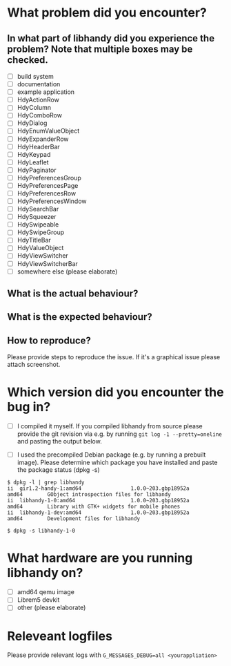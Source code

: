 # What problem did you encounter?

## In what part of libhandy did you experience the problem? Note that multiple boxes may be checked.

 - [ ] build system
 - [ ] documentation
 - [ ] example application
 - [ ] HdyActionRow
 - [ ] HdyColumn
 - [ ] HdyComboRow
 - [ ] HdyDialog
 - [ ] HdyEnumValueObject
 - [ ] HdyExpanderRow
 - [ ] HdyHeaderBar
 - [ ] HdyKeypad
 - [ ] HdyLeaflet
 - [ ] HdyPaginator
 - [ ] HdyPreferencesGroup
 - [ ] HdyPreferencesPage
 - [ ] HdyPreferencesRow
 - [ ] HdyPreferencesWindow
 - [ ] HdySearchBar
 - [ ] HdySqueezer
 - [ ] HdySwipeable
 - [ ] HdySwipeGroup
 - [ ] HdyTitleBar
 - [ ] HdyValueObject
 - [ ] HdyViewSwitcher
 - [ ] HdyViewSwitcherBar
 - [ ] somewhere else (please elaborate)

## What is the actual behaviour?

## What is the expected behaviour?

## How to reproduce?

  Please provide steps to reproduce the issue. If it's a graphical issue please
  attach screenshot.

# Which version did you encounter the bug in?

 - [ ] I compiled it myself. If you compiled libhandy from source please provide the
   git revision via e.g. by running ``git log -1 --pretty=oneline`` and pasting
   the output below.

 - [ ] I used the precompiled Debian package (e.g. by running a prebuilt
   image). Please determine which package you have installed and paste the package status (dpkg -s)

```
$ dpkg -l | grep libhandy
ii  gir1.2-handy-1:amd64                1.0.0~203.gbp18952a                     amd64        GObject introspection files for libhandy
ii  libhandy-1-0:amd64                  1.0.0~203.gbp18952a                     amd64        Library with GTK+ widgets for mobile phones
ii  libhandy-1-dev:amd64                1.0.0~203.gbp18952a                     amd64        Development files for libhandy

$ dpkg -s libhandy-1-0
```

# What hardware are you running libhandy on?

 - [ ] amd64 qemu image
 - [ ] Librem5 devkit
 - [ ] other (please elaborate)

# Releveant logfiles

  Please provide relevant logs with ``G_MESSAGES_DEBUG=all <yourappliation>``


